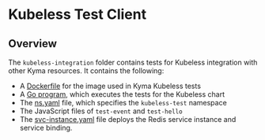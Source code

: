 # Kubeless Test Client

## Overview

The `kubeless-integration` folder contains tests for Kubeless integration with other Kyma resources. It contains the following:
* A [Dockerfile](Dockerfile) for the image used in Kyma Kubeless tests
* A [Go program](test-kubeless.go), which executes the tests for the Kubeless chart
* The [ns.yaml](ns.yaml) file, which specifies the `kubeless-test` namespace
* The JavaScript files of `test-event` and `test-hello`
* The [svc-instance.yaml](svc-instance.yaml) file deploys the Redis service instance and service binding.

